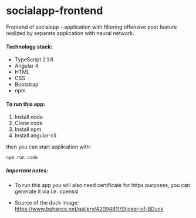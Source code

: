 # socialapp-frontend

Frontend of socialapp - application with filtering offensive post feature realized by
separate application with neural network.

#### Technology stack:

* TypeScript 2.1.6
* Angular 4
* HTML
* CSS
* Bootstrap
* npm

#### To run this app:
1) Install node
2) Clone code
3) Install npm
4) Install angular-cli

then you can start application with:

```
npm run code
```

##### Important notes:

* To run this app you will also need certificate for https purposes, you can generate it via i.e. openssl

* Source of the duck image: https://www.behance.net/gallery/42094811/Sticker-of-BDuck
